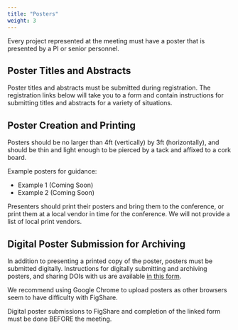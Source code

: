 ```yaml
---
title: "Posters"
weight: 3
---
```


Every project represented at the meeting must have a poster that is presented
by a PI or senior personnel. 
 

## Poster Titles and Abstracts

Poster titles and abstracts must be submitted during registration.
The registration links below will take you to a form and contain instructions
for submitting titles and abstracts for a variety of situations.

## Poster Creation and Printing

Posters should be no larger than 4ft (vertically) by 3ft (horizontally), and 
should be thin and light enough to be pierced by a tack and affixed to a 
cork board.

Example posters for guidance:
- Example 1 (Coming Soon)
- Example 2 (Coming Soon)

Presenters should print their posters and bring them to the conference, or 
print them at a local vendor in time for the conference. 
We will not provide a list of local print vendors.

## Digital Poster Submission for Archiving

In addition to presenting a printed copy of the poster,
posters must be submitted digitally.
Instructions for digitally submitting and archiving posters, and 
sharing DOIs with us are available [in this form]([link](https://docs.google.com/forms/d/e/1FAIpQLSclM1-WC8jkK-uxsIT-eZWdEs3j9MGCqov99YKdv1olvJzdPw/viewform?usp=header)). 

We recommend using Google Chrome to upload posters as other browsers seem to
have difficulty with FigShare. 

Digital poster submissions to FigShare and completion of the linked form 
must be done BEFORE the meeting.
